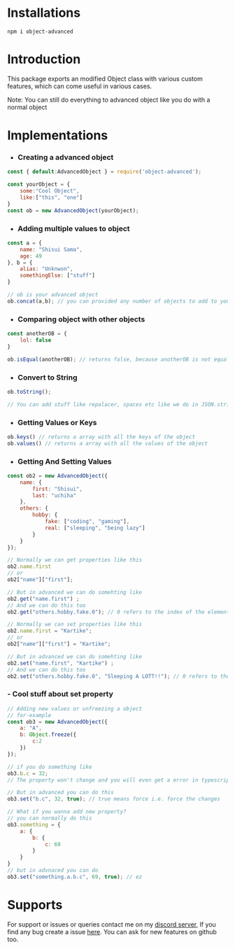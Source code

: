 # Installations
```
npm i object-advanced
```

# Introduction
This package exports an modified Object class with various custom features, which can come useful in various cases.

Note: You can still do everything to advanced object like you do with a normal object

# Implementations
- ### Creating a advanced object
```js
const { default:AdvancedObject } = require('object-advanced');

const yourObject = {
    some:"Cool Object",
    like:["this", "one"]
}
const ob = new AdvancedObject(yourObject);
```

- ### Adding multiple values to object
```js
const a = {
    name: "Shisui Sama",
    age: 49
}, b = {
    alias: "Unknwon",
    somethingElse: ["stuff"]
}

// ob is your advanced object
ob.concat(a,b); // you can provided any number of objects to add to your object
```

- ### Comparing object with other objects
```js
const anotherOB = {
    lol: false
}

ob.isEqual(anotherOB); // returns false, because anotherOB is not equal to ob
```

- ### Convert to String
```js
ob.toString();

// You can add stuff like repalacer, spaces etc like we do in JSON.stringify
```

- ### Getting Values or Keys
```js
ob.keys() // returns a array with all the keys of the object
ob.values() // returns a array with all the values of the object
```

- ### Getting And Setting Values
```js
const ob2 = new AdvancedObject({
    name: {
        first: "Shisui",
        last: "uchiha"
    },
    others: {
        hobby: {
            fake: ["coding", "gaming"],
            real: ["sleeping", "being lazy"]
        }
    }
});

// Normally we can get properties like this
ob2.name.first
// or
ob2["name"]["first"];

// But in advanced we can do somehting like
ob2.get("name.first") ;
// And we can do this too
ob2.get("others.hobby.fake.0"); // 0 refers to the index of the element you want

// Normally we can set properties like this
ob2.name.first = "Kartike";
// or 
ob2["name"]["first"] = "Kartike";

// But in advanced we can do somehting like
ob2.set("name.first", "Kartike") ;
// And we can do this too
ob2.set("others.hobby.fake.0", "Sleeping A LOTT!!"); // 0 refers to the index of the element you want
```

### - Cool stuff about set property
```js
// Adding new values or unfreezing a object
// for-example
const ob3 = new AdvancedObject({
    a: "A",
    b: Object.freeze({
        c:2
    })
});

// if you do something like
ob3.b.c = 32;
// The property won't change and you will even get a error in typescript or in strict mode in javascript

// But in advanced you can do this
ob3.set("b.c", 32, true); // true means force i.e. force the changes

// What if you wanna add new property?
// you can normally do this
ob3.something = {
    a: {
        b: {
            c: 69
        }
    }
}
// but in advnaced you can do
ob3.set("something.a.b.c", 69, true); // ez
```

# Supports
For support or issues or queries contact me on my [discord server](https://discord.gg/XYnMTQNTFh), If you find any bug create a issue [here](https://github.com/KartikeSingh/edit-object/issues).
You can ask for new features on github too.